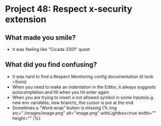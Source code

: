 # Project 48: Respect x-security extension 

## What made you smile?
* It was feeling like "Cicada 3301" quest

## What did you find confusing?
* It was hard to find a Respect Monitoring config documentation (it took ~5min)
* When you need to make an indentation in the Editor, it always suggests autocompletion and fill when you hit enter again
* When you are trying to insert a not allowed symbol in some inputs(e.g. new env variables, new branch), the cursor is put at the end
* Sometimes a "Word wrap" button is missing
{% img src="./images/image.png" alt="image.png" withLightbox=true width="" height="" /%}